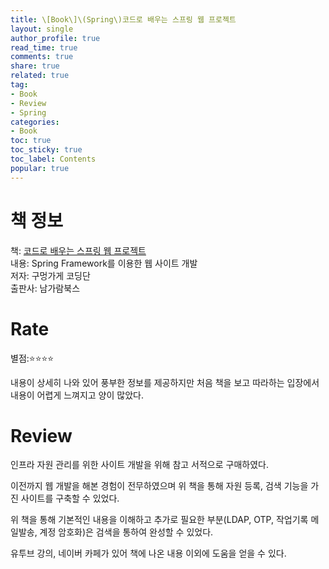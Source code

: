 ```yaml
---
title: \[Book\]\(Spring\)코드로 배우는 스프링 웹 프로젝트
layout: single
author_profile: true
read_time: true
comments: true
share: true
related: true
tag:
- Book
- Review
- Spring
categories:
- Book
toc: true
toc_sticky: true
toc_label: Contents
popular: true
---
```

# 책 정보
책: [코드로 배우는 스프링 웹 프로젝트](http://www.kyobobook.co.kr/product/detailViewKor.laf?ejkGb=KOR&mallGb=KOR&barcode=9791189184018&orderClick=LIZ&Kc=)  
내용: Spring Framework를 이용한 웹 사이트 개발   
저자: 구멍가게 코딩단  
출판사: 남가람북스  
  
# Rate
별점:⭐⭐⭐⭐  

내용이 상세히 나와 있어 풍부한 정보를 제공하지만 처음 책을 보고 따라하는 입장에서 내용이 어렵게 느껴지고 양이 많았다.


# Review
인프라 자원 관리를 위한 사이트 개발을 위해 참고 서적으로 구매하였다.

이전까지 웹 개발을 해본 경험이 전무하였으며 위 책을 통해 자원 등록, 검색 기능을 가진 사이트를 구축할 수 있었다.  

위 책을 통해 기본적인 내용을 이해하고 추가로 필요한 부분(LDAP, OTP, 작업기록 메일발송, 계정 암호화)은 검색을 통하여 완성할 수 있었다.  

유투브 강의, 네이버 카페가 있어 책에 나온 내용 이외에 도움을 얻을 수 있다.
